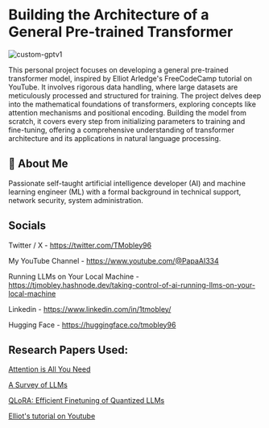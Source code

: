 # Building the Architecture of a General Pre-trained Transformer
![custom-gptv1](https://github.com/tmobley96/custom-gptv1/assets/124856260/38245c1d-655f-45b0-be82-c109d6a4a81d)

This personal project focuses on developing a general pre-trained transformer model, inspired by Elliot Arledge's FreeCodeCamp tutorial on YouTube. It involves rigorous data handling, where large datasets are meticulously processed and structured for training. The project delves deep into the mathematical foundations of transformers, exploring concepts like attention mechanisms and positional encoding. Building the model from scratch, it covers every step from initializing parameters to training and fine-tuning, offering a comprehensive understanding of transformer architecture and its applications in natural language processing.

## 🚀 About Me
Passionate self-taught artificial intelligence developer (AI) and machine learning engineer (ML) with a formal background in technical support, network security, system administration.

## Socials
Twitter / X - https://twitter.com/TMobley96

My YouTube Channel - https://www.youtube.com/@PapaAI334

Running LLMs on Your Local Machine - https://tjmobley.hashnode.dev/taking-control-of-ai-running-llms-on-your-local-machine

Linkedin - https://www.linkedin.com/in/1tmobley/

Hugging Face - https://huggingface.co/tmobley96

## Research Papers Used:
[Attention is All You Need](https://arxiv.org/pdf/1706.03762.pdf)

[A Survey of LLMs](https://arxiv.org/pdf/2303.18223.pdf)

[QLoRA: Efficient Finetuning of Quantized LLMs](https://arxiv.org/pdf/2305.14314.pdf)

[Elliot's tutorial on Youtube](https://youtu.be/UU1WVnMk4E8?si=wigLBo7kr2nvUz-O)
